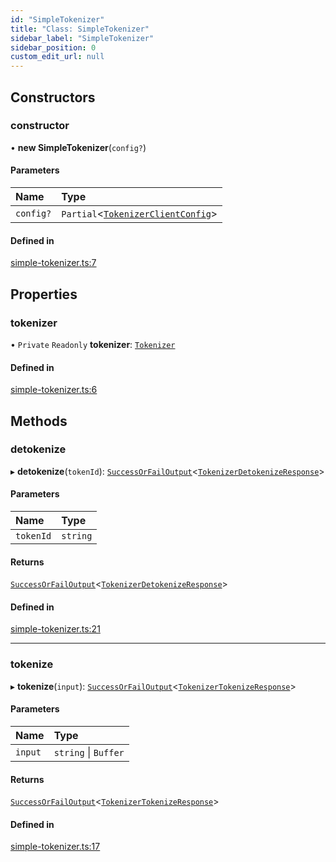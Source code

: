 ```yaml
---
id: "SimpleTokenizer"
title: "Class: SimpleTokenizer"
sidebar_label: "SimpleTokenizer"
sidebar_position: 0
custom_edit_url: null
---
```


## Constructors

### constructor

• **new SimpleTokenizer**(`config?`)

#### Parameters

| Name | Type |
| :------ | :------ |
| `config?` | `Partial`<[`TokenizerClientConfig`](../interfaces/TokenizerClientConfig.md)\> |

#### Defined in

[simple-tokenizer.ts:7](https://github.com/refinery-labs/lunasec-monorepo/blob/84c42bc/js/sdks/packages/tokenizer-sdk/src/simple-tokenizer.ts#L7)

## Properties

### tokenizer

• `Private` `Readonly` **tokenizer**: [`Tokenizer`](Tokenizer.md)

#### Defined in

[simple-tokenizer.ts:6](https://github.com/refinery-labs/lunasec-monorepo/blob/84c42bc/js/sdks/packages/tokenizer-sdk/src/simple-tokenizer.ts#L6)

## Methods

### detokenize

▸ **detokenize**(`tokenId`): [`SuccessOrFailOutput`](../modules.md#successorfailoutput)<[`TokenizerDetokenizeResponse`](../interfaces/TokenizerDetokenizeResponse.md)\>

#### Parameters

| Name | Type |
| :------ | :------ |
| `tokenId` | `string` |

#### Returns

[`SuccessOrFailOutput`](../modules.md#successorfailoutput)<[`TokenizerDetokenizeResponse`](../interfaces/TokenizerDetokenizeResponse.md)\>

#### Defined in

[simple-tokenizer.ts:21](https://github.com/refinery-labs/lunasec-monorepo/blob/84c42bc/js/sdks/packages/tokenizer-sdk/src/simple-tokenizer.ts#L21)

___

### tokenize

▸ **tokenize**(`input`): [`SuccessOrFailOutput`](../modules.md#successorfailoutput)<[`TokenizerTokenizeResponse`](../interfaces/TokenizerTokenizeResponse.md)\>

#### Parameters

| Name | Type |
| :------ | :------ |
| `input` | `string` \| `Buffer` |

#### Returns

[`SuccessOrFailOutput`](../modules.md#successorfailoutput)<[`TokenizerTokenizeResponse`](../interfaces/TokenizerTokenizeResponse.md)\>

#### Defined in

[simple-tokenizer.ts:17](https://github.com/refinery-labs/lunasec-monorepo/blob/84c42bc/js/sdks/packages/tokenizer-sdk/src/simple-tokenizer.ts#L17)
